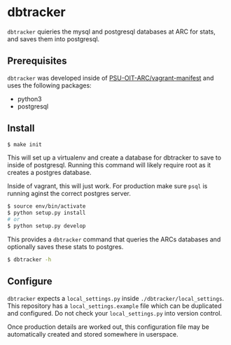 # dbtracker

`dbtracker` quieries the mysql and postgresql databases at ARC for stats, and saves them into postgresql.

## Prerequisites

`dbtracker` was developed inside of [PSU-OIT-ARC/vagrant-manifest](https://github.com/PSU-OIT-ARC/vagrant-manifest) and uses the following packages:

- python3
- postgresql

## Install

```sh
$ make init
```

This will set up a virtualenv and create a database for dbtracker to save to inside of postgresql.  Running this command will likely require root as it creates a postgres database.

Inside of vagrant, this will just work.  For production make sure `psql` is running aginst the correct postgres server.

```sh
$ source env/bin/activate
$ python setup.py install
# or
$ python setup.py develop
```

This provides a `dbtracker` command that queries the ARCs databases and optionally saves these stats to postgres.

```sh
$ dbtracker -h
```

## Configure

`dbtracker` expects a `local_settings.py` inside `./dbtracker/local_settings`.  This repository has a `local_settings.example` file which can be duplicated and configured.  Do not check your `local_settings.py` into version control.

Once production details are worked out, this configuration file may be automatically created and stored somewhere in userspace.
